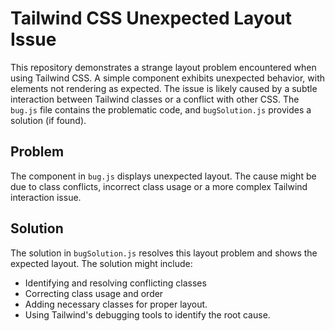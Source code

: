 # Tailwind CSS Unexpected Layout Issue

This repository demonstrates a strange layout problem encountered when using Tailwind CSS.  A simple component exhibits unexpected behavior, with elements not rendering as expected.  The issue is likely caused by a subtle interaction between Tailwind classes or a conflict with other CSS.  The `bug.js` file contains the problematic code, and `bugSolution.js` provides a solution (if found). 

## Problem

The component in `bug.js` displays unexpected layout. The cause might be due to class conflicts, incorrect class usage or a more complex Tailwind interaction issue.

## Solution

The solution in `bugSolution.js` resolves this layout problem and shows the expected layout. The solution might include:

* Identifying and resolving conflicting classes
* Correcting class usage and order
* Adding necessary classes for proper layout.
* Using Tailwind's debugging tools to identify the root cause.